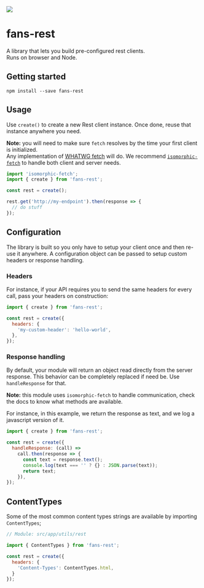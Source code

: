 ![](https://travis-ci.org/fansapp/fans-rest.svg?branch=master)

# fans-rest

A library that lets you build pre-configured rest clients.  
Runs on browser and Node.

## Getting started

```
npm install --save fans-rest
```

## Usage

Use `create()` to create a new Rest client instance. Once done, reuse that instance anywhere you need.

**Note:** you will need to make sure `fetch` resolves by the time your first client is initialized.  
Any implementation of [WHATWG fetch](https://github.com/whatwg/fetch) will do. We recommend [`isomorphic-fetch`](https://github.com/matthew-andrews/isomorphic-fetch) to handle both client and server needs.

```js
import 'isomorphic-fetch';
import { create } from 'fans-rest';

const rest = create();

rest.get('http://my-endpoint').then(response => {
  // do stuff
});
```

## Configuration

The library is built so you only have to setup your client once and then re-use it anywhere.
A configuration object can be passed to setup custom headers or response handling.

### Headers

For instance, if your API requires you to send the same headers for every call, pass your headers on construction:

```js
import { create } from 'fans-rest';

const rest = create({
  headers: {
    'my-custom-header': 'hello-world',
  },
});
```

### Response handling

By default, your module will return an object read directly from the server response.
This behavior can be completely replaced if need be. Use `handleResponse` for that.

**Note:** this module uses `isomorphic-fetch` to handle communication, check the docs to know what methods are available.

For instance, in this example, we return the response as text, and we log a javascript version of it.

```js
import { create } from 'fans-rest';

const rest = create({
  handleResponse: (call) =>
    call.then(response => {
      const text = response.text();
      console.log(text === '' ? {} : JSON.parse(text));
      return text;
    }),
});
```

## ContentTypes

Some of the most common content types strings are available by importing `ContentTypes`;

```js
// Module: src/app/utils/rest

import { ContentTypes } from 'fans-rest';

const rest = create({
  headers: {
    'Content-Types': ContentTypes.html,
  }
});
```
